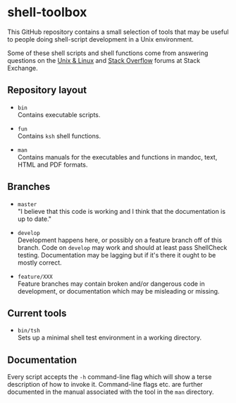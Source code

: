 # shell-toolbox

This GitHub repository contains a small selection of tools that may be
useful to people doing shell-script development in a Unix environment.

Some of these shell scripts and shell functions come from answering
questions on the [Unix & Linux](http://unix.stackexchange.com/) and
[Stack Overflow](http://stackoverflow.com/) forums at Stack Exchange.

## Repository layout

- `bin`<br>
    Contains executable scripts.

- `fun`<br>
    Contains `ksh` shell functions.

- `man`<br>
    Contains manuals for the executables and functions in mandoc, text,
    HTML and PDF formats.

## Branches

- `master`<br>
    "I believe that this code is working and I think that the
    documentation is up to date."

- `develop`<br>
    Development happens here, or possibly on a feature branch off of
    this branch.  Code on `develop` may work and should at least pass
    ShellCheck testing.  Documentation may be lagging but if it's there
    it ought to be mostly correct.

- `feature/XXX`<br>
    Feature branches may contain broken and/or dangerous code in
    development, or documentation which may be misleading or missing.

## Current tools

- `bin/tsh`<br>
    Sets up a minimal shell test environment in a working directory.

## Documentation

Every script accepts the `-h` command-line flag which will show a
terse description of how to invoke it.  Command-line flags etc. are
further documented in the manual associated with the tool in the `man`
directory.
